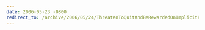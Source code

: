 ```yaml
---
date: 2006-05-23 -0800
redirect_to: /archive/2006/05/24/ThreatenToQuitAndBeRewardedOnImplicitPolicies.aspx/
---
```

